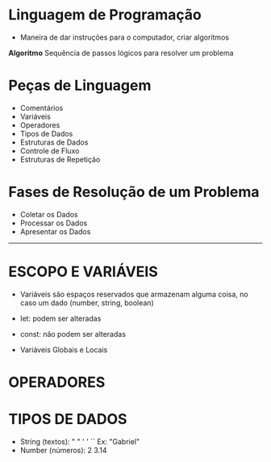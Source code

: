 # Linguagem de Programação

- Maneira de dar instruções para o computador, criar algoritmos

 **Algoritmo** Sequência de passos lógicos para resolver um problema

# Peças de Linguagem

- Comentários
- Variáveis
- Operadores
- Tipos de Dados
- Estruturas de Dados
- Controle de Fluxo
- Estruturas de Repetição

# Fases de Resolução de um Problema

- Coletar os Dados
- Processar os Dados
- Apresentar os Dados

__________________________________________________________________________________________________________________________

# ESCOPO E VARIÁVEIS

- Variáveis são espaços reservados que armazenam alguma coisa, no caso um dado (number, string, boolean)

- let: podem ser alteradas
- const: não podem ser alteradas

- Variáveis Globais e Locais

# OPERADORES

# TIPOS DE DADOS

- String (textos): " " ' ' `` Ex: "Gabriel"  
- Number (números): 2 3.14